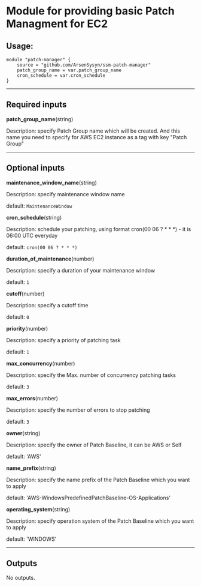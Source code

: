 # Module for providing basic Patch Managment for EC2



## Usage:

```
module "patch-manager" {
    source = "github.com/ArsenSysyn/ssm-patch-manager"
    patch_group_name = var.patch_group_name
    cron_schedule = var.cron_schedule
}
```

---

## Required inputs

__patch_group_name__(string)

Description: specify Patch Group name which will be created. And this name you need to specify for AWS EC2 instance as a tag with key "Patch Group"

---

## Optional inputs

__maintenance_window_name__(string)

Description: specify maintenance window name

default: `MaintenanceWindow`


__cron_schedule__(string)

Description: schedule your patching, using format cron(00 06 ? * * *) - it is 06:00 UTC everyday

default: `cron(00 06 ? * * *)`


__duration_of_maintenance__(number)

Description: specify a duration of your maintenance window

default: `1`


__cutoff__(number)

Description: specify a cutoff time

default: `0`


__priority__(number)

Description: specify a priority of patching task

default: `1`


__max_concurrency__(number)

Description: specify the Max. number of concurrency patching tasks

default: `3`


__max_errors__(number)

Description: specify the number of errors to stop patching

default: `3`


__owner__(string)

Description: specify the owner of Patch Baseline, it can be AWS or Self

default: 'AWS'


__name_prefix__(string)

Description: specify the name prefix of the Patch Baseline which you want to apply

default: 'AWS-WindowsPredefinedPatchBaseline-OS-Applications'


__operating_system__(string)

Description: specify operation system of the Patch Baseline which you want to apply

default: 'WINDOWS'


---

## Outputs

No outputs.
